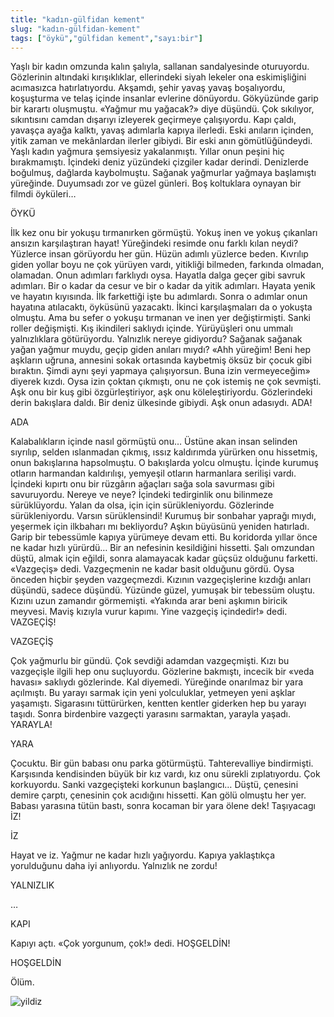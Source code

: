 ```yaml
---
title: "kadın-gülfidan kement"
slug: "kadın-gülfidan-kement"
tags: ["öykü","gülfidan kement","sayı:bir"]
---
```


Yaşlı bir kadın omzunda kalın şalıyla, sallanan sandalyesinde oturuyordu. Gözlerinin altındaki kırışıklıklar, ellerindeki siyah lekeler ona eskimişliğini acımasızca hatırlatıyordu.
Akşamdı, şehir yavaş yavaş boşalıyordu, koşuşturma ve telaş içinde insanlar evlerine dönüyordu. Gökyüzünde garip bir karartı oluşmuştu. «Yağmur mu yağacak?» diye düşündü. Çok sıkılıyor, sıkıntısını camdan dışarıyı izleyerek geçirmeye çalışıyordu.
Kapı çaldı, yavaşça ayağa kalktı, yavaş adımlarla kapıya ilerledi. Eski anıların içinden, yitik zaman ve mekânlardan ilerler gibiydi. Bir eski anın gömütlüğündeydi. Yaşlı kadın yağmura şemsiyesiz yakalanmıştı. Yıllar onun peşini hiç bırakmamıştı. İçindeki deniz yüzündeki çizgiler kadar derindi. Denizlerde boğulmuş, dağlarda kaybolmuştu. Sağanak yağmurlar yağmaya başlamıştı yüreğinde. Duyumsadı zor ve güzel günleri. Boş koltuklara oynayan bir filmdi öyküleri…

ÖYKÜ

İlk kez onu bir yokuşu tırmanırken görmüştü. Yokuş inen ve yokuş çıkanları ansızın karşılaştıran hayat! Yüreğindeki resimde onu farklı kılan neydi? Yüzlerce insan görüyordu her gün. Hüzün adımlı yüzlerce beden. Kıvrılıp giden yollar boyu ne çok yürüyen vardı, yitikliği bilmeden, farkında olmadan, olamadan. Onun adımları farklıydı oysa. Hayatla dalga geçer gibi savruk adımları. Bir o kadar da cesur ve bir o kadar da yitik adımları. Hayata yenik ve hayatın kıyısında. İlk farkettiği işte bu adımlardı. Sonra o adımlar onun hayatına atılacaktı, öyküsünü yazacaktı.
İkinci karşılaşmaları da o yokuşta olmuştu. Ama bu sefer o yokuşu tırmanan ve inen yer değiştirmişti. Sanki roller değişmişti. Kış ikindileri saklıydı içinde. Yürüyüşleri onu ummalı yalnızlıklara götürüyordu. Yalnızlık nereye gidiyordu?
Sağanak sağanak yağan yağmur muydu, geçip giden anıları mıydı?
«Ahh yüreğim! Beni hep aşkların uğruna, annesini sokak ortasında kaybetmiş öksüz bir çocuk gibi bıraktın. Şimdi aynı şeyi yapmaya çalışıyorsun. Buna izin vermeyeceğim» diyerek kızdı. Oysa izin çoktan çıkmıştı, onu ne çok istemiş ne çok sevmişti. Aşk onu bir kuş gibi özgürleştiriyor, aşk onu köleleştiriyordu.
Gözlerindeki derin bakışlara daldı. Bir deniz ülkesinde gibiydi. Aşk onun adasıydı. ADA!

ADA

Kalabalıkların içinde nasıl görmüştü onu… Üstüne akan insan selinden sıyrılıp, selden ıslanmadan çıkmış, ıssız kaldırımda yürürken onu hissetmiş, onun bakışlarına hapsolmuştu.
O bakışlarda yolcu olmuştu. İçinde kurumuş otların harmandan kaldırılışı, yemyeşil otların harmanlara serilişi vardı. İçindeki kıpırtı onu bir rüzgârın ağaçları sağa sola savurması gibi savuruyordu. Nereye ve neye? İçindeki tedirginlik onu bilinmeze sürüklüyordu. Yalan da olsa, için için sürükleniyordu. Gözlerinde sürükleniyordu. Varsın sürüklensindi!
Kurumuş bir sonbahar yaprağı mıydı, yeşermek için ilkbaharı mı bekliyordu? Aşkın büyüsünü yeniden hatırladı. Garip bir tebessümle kapıya yürümeye devam etti. Bu koridorda yıllar önce ne kadar hızlı yürürdü… Bir an nefesinin kesildiğini hissetti.
Şalı omzundan düştü, almak için eğildi, sonra alamayacak kadar güçsüz olduğunu farketti. «Vazgeçiş» dedi. Vazgeçmenin ne kadar basit olduğunu gördü. Oysa önceden hiçbir şeyden vazgeçmezdi. Kızının vazgeçişlerine kızdığı anları düşündü, sadece düşündü. Yüzünde güzel, yumuşak bir tebessüm oluştu. Kızını uzun zamandır görmemişti. «Yakında arar beni aşkımın biricik meyvesi. Maviş kızıyla vurur kapımı. Yine vazgeçiş içindedir!» dedi. VAZGEÇİŞ!

VAZGEÇİŞ

Çok yağmurlu bir gündü. Çok sevdiği adamdan vazgeçmişti. Kızı bu vazgeçişle ilgili hep onu suçluyordu. Gözlerine bakmıştı, incecik bir «veda havası» saklıydı gözlerinde. Kal diyemedi. Yüreğinde onarılmaz bir yara açılmıştı. Bu yarayı sarmak için yeni yolculuklar, yetmeyen yeni aşklar yaşamıştı. Sigarasını tüttürürken, kentten kentler giderken hep bu yarayı taşıdı. Sonra birdenbire vazgeçti yarasını sarmaktan, yarayla yaşadı. YARAYLA!

YARA

Çocuktu. Bir gün babası onu parka götürmüştü. Tahterevalliye bindirmişti. Karşısında kendisinden büyük bir kız vardı, kız onu sürekli zıplatıyordu. Çok korkuyordu. Sanki vazgeçişteki korkunun başlangıcı…
Düştü, çenesini demire çarptı, çenesinin çok acıdığını hissetti. Kan gölü olmuştu her yer. Babası yarasına tütün bastı, sonra kocaman bir yara ölene dek! Taşıyacagı İZ!

İZ

Hayat ve iz. Yağmur ne kadar hızlı yağıyordu. Kapıya yaklaştıkça yorulduğunu daha iyi anlıyordu. Yalnızlık ne zordu!

YALNIZLIK

…

KAPI

Kapıyı açtı. «Çok yorgunum, çok!» dedi. HOŞGELDİN!

HOŞGELDİN

Ölüm.

![yildiz](/img/ky01_09_zaferyalcinpinar.jpg)
